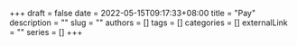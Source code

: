 +++ 
draft = false
date = 2022-05-15T09:17:33+08:00
title = "Pay"
description = ""
slug = ""
authors = []
tags = []
categories = []
externalLink = ""
series = []
+++

